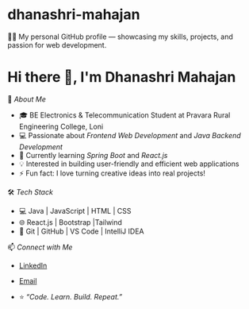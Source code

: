 # dhanashri-mahajan
👩‍💻 My personal GitHub profile — showcasing my skills, projects, and passion for web development.

# Hi there 👋, I'm Dhanashri Mahajan

💫 *About Me*
- 🎓 BE Electronics & Telecommunication Student at Pravara Rural Engineering College, Loni  
- 💻 Passionate about *Frontend Web Development* and *Java Backend Development*  
- 🌱 Currently learning *Spring Boot* and *React.js*  
- 💡 Interested in building user-friendly and efficient web applications  
- ⚡ Fun fact: I love turning creative ideas into real projects!

🛠 *Tech Stack*
- 💻 Java | JavaScript | HTML | CSS  
- 🌐 React.js | Bootstrap |Tailwind 
- 🧰 Git | GitHub | VS Code | IntelliJ IDEA  

📫 *Connect with Me*
- [LinkedIn]([your-linkedin-link](https://www.linkedin.com/in/dhanashri-mahajan-53a1092a1?utm_source=share&utm_campaign=share_via&utm_content=profile&utm_medium=android_app))  
- [Email](dhanashrimahajan278@gmail.com)

- ⭐ *“Code. Learn. Build. Repeat.”*

